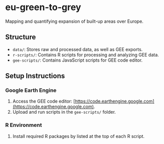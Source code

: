 # eu-green-to-grey
Mapping and quantifying expansion of built-up areas over Europe.

## Structure
- `data/`: Stores raw and processed data, as well as GEE exports.
- `r-scripts/`: Contains R scripts for processing and analyzing GEE data.
- `gee-scripts/`: Contains JavaScript scripts for GEE code editor.

## Setup Instructions
### Google Earth Engine
1. Access the GEE code editor: [https://code.earthengine.google.com](https://code.earthengine.google.com).
2. Upload and run scripts in the `gee-scripts/` folder.

### R Environment
1. Install required R packages by listed at the top of each R script.
